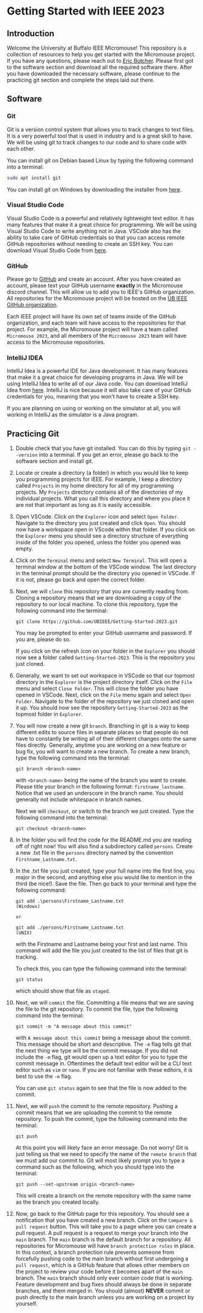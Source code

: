 # Getting Started with IEEE 2023

## Introduction

Welcome the University at Buffalo IEEE Micromouse! This repository is a collection of resources to help you get started with the Micromouse project. If you have any questions, please reach out to [Eric Butcher](mailto:ericbutc@buffalo.edu). Please first got to the software section and download all the required software there. After you have downloaded the necessary software, please continue to the practicing git section and complete the steps laid out there. 

## Software

### Git

Git is a version control system that allows you to track changes to text files. It is a very powerful tool that is used in industry and is a great skill to have. We will be using git to track changes to our code and to share code with each other.

You can install git on Debian based Linux by typing the following command into a terminal:

```bash
sudo apt install git
```

You can install git on Windows by downloading the installer from [here](https://git-scm.com/download/win).

### Visual Studio Code

Visual Studio Code is a powerful and relatively lightweight text editor. It has many features that make it a great choice for programming. We will be using Visual Studio Code to write anything not in Java. VSCode also has the ability to take care of GitHub credentials so that you can access remote GitHub repositories without needing to create an SSH key. You can download Visual Studio Code from [here](https://code.visualstudio.com/download).

### GitHub 

Please go to [GitHub](https://github.com/) and create an account. After you have created an account, please text your GitHub username __exactly__ in the Micromouse discord channel. This will allow us to add you to IEEE's GitHub organization. All repositories for the Micromouse project will be hosted on the [UB IEEE GitHub organization](https://github.com/). 

Each IEEE project will have its own set of teams inside of the GitHub organization, and each team will have access to the repositories for that project. For example, the Micromouse project will have a team called `Micromouse 2023`, and all members of the `Micromouse 2023` team will have access to the Micromouse repositories. 

### IntelliJ IDEA

IntelliJ Idea is a powerful IDE for Java development. It has many features that make it a great choice for developing programs in Java. We will be using IntelliJ Idea to write all of our Java code. You can download IntelliJ Idea from [here](https://www.jetbrains.com/idea/download/). IntelliJ is nice because it will also take care of your GitHub credentials for you, meaning that you won't have to create a SSH key. 

If you are planning on using or working on the simulator at all, you will working in IntelliJ as the simulator is a Java program. 

## Practicing Git

1. Double check that you have git installed. You can do this by typing `git --version` into a terminal. If you get an error, please go back to the software section and install git.

2. Locate or create a directory (a folder) in which you would like to keep you programming projects for IEEE. For example, I keep a directory called `Projects` in my home directory for all of my programming projects. My `Projects` directory contains all of the directories of my individual projects. What you call this directory and where you place it are not that important as long as it is easily accessible.

3. Open VSCode. Click on the `Explorer` icon and select `Open Folder`. Navigate to the directory you just created and click `Open`. You should now have a workspace open in VScode within that folder. If you click on the `Explorer` menu you should see a directory structure of everything inside of the folder you opened, unless the folder you opened was empty. 

4. Click on the `Terminal` menu and select `New Terminal`. This will open a terminal window at the bottom of the VSCode window. The last directory in the terminal prompt should be the directory you opened in VSCode. If it is not, please go back and open the correct folder. 

5. Next, we will `clone` this repository that you are currently reading from. Cloning a repository means that we are downloading a copy of the repository to our local machine. To clone this repository, type the following command into the terminal:

    ```
    git clone https://github.com/UBIEEE/Getting-Started-2023.git
    ```

    You may be prompted to enter your GitHub username and password. If you are, please do so. 

    If you click on the refresh icon on your folder in the `Explorer` you should now see a folder called `Getting-Started-2023`. This is the repository you just cloned. 

6. Generally, we want to set out workspace in VSCode so that our topmost directory in the `Explorer` is the project directory itself. Click on the `File` menu and select `Close Folder`. This will close the folder you have opened in VSCode. Next, click on the `File` menu again and select `Open Folder`. Navigate to the folder of the repository we just cloned and open it up. You should now see the repository `Getting-Started-2023` as the topmost folder in `Explorer`.

7. You will now create a new git `branch`. Branching in git is a way to keep different edits to source files in separate places so that people do not have to constantly be writing all of their different changes onto the same files directly. Generally, anytime you are working on a new feature or bug fix, you will want to create a new branch. To create a new branch, type the following command into the terminal:

    ```
    git branch <branch-name>
    ```
    with `<branch-name>` being the name of the branch you want to create. Please title your branch in the following format: `firstname_lastname`. Notice that we used an underscore in the branch name. You should generally not include whitespace in branch names. 

    Next we will `checkout`, or switch to the branch we just created. 
    Type the following command into the terminal:
    ```
    git checkout <branch-name>
    ```

8. In the folder you will find the code for the README.md you are reading off of right now! You will also find a subdirectory called `persons`. Create a new .txt file in the `persons` directory named by the convention `Firstname_Lastname.txt`. 

9. In the .txt file you just created, type your full name into the first line, you major in the second, and anything else you would like to mention in the third (be nice!). Save the file. Then go back to your terminal and type the following command:
    ```
    git add .\persons\Firstname_Lastname.txt
    (Windows)

    or 

    git add ./persons/Firstname_Lastname.txt
    (UNIX)
    ```
    with the Firstname and Lastname being your first and last name. This command will add the file you just created to the list of files that git is tracking. 

    To check this, you can type the following command into the terminal:
    ```
    git status
    ```
    which should show that file as `staged`. 

10. Next, we will `commit` the file. Committing a file means that we are saving the file to the git repository. To commit the file, type the following command into the terminal:
    ```
    git commit -m "A message about this commit"
    ```

    with `A message about this commit` being a message about the commit. This message should be short and descriptive. The `-m` flag tells git that the next thing we type will be the commit message. If you did not include the `-m` flag, git would open up a text editor for you to type the commit message in. Oftentimes the default text editor will be a CLI text editor such as `vim` or `nano`. If you are not familiar with these editors, it is best to use the `-m` flag.

    You can use `git status` again to see that the file is now added to the commit.

11. Next, we will `push` the commit to the remote repository. Pushing a commit means that we are uploading the commit to the remote repository. To push the commit, type the following command into the terminal:
    ```
    git push
    ```

    At this point you will likely face an error message. Do not worry! Git is just telling us that we need to specify the name of the `remote branch` that we must add our commit to. Git will most likely prompt you to type a command such as the following, which you should type into the terminal:
    ```
    git push --set-upstream origin <branch-name>
    ```

    This will create a branch on the remote repository with the same name as the branch you created locally.

12. Now, go back to the GitHub page for this repository. You should see a notification that you have created a new branch. Click on the `Compare & pull request` button. This will take you to a page where you can create a pull request. A pull request is a request to merge your branch into the `main` branch. The `main` branch is the default branch for a repository. All repositories for Micromouse will have `branch protection rules` in place. In this context, a branch protection rule prevents someone from forcefully pushing code to the main branch without first undergoing a `pull request`, which is a GitHub feature that allows other members on the project to review your code before it becomes apart of the `main` branch. The `main` branch should only ever contain code that is working. Feature development and bug fixes should always be done in separate branches, and them merged in. You should (almost) __NEVER__ commit or push directly to the main branch unless you are working on a project by yourself. 
